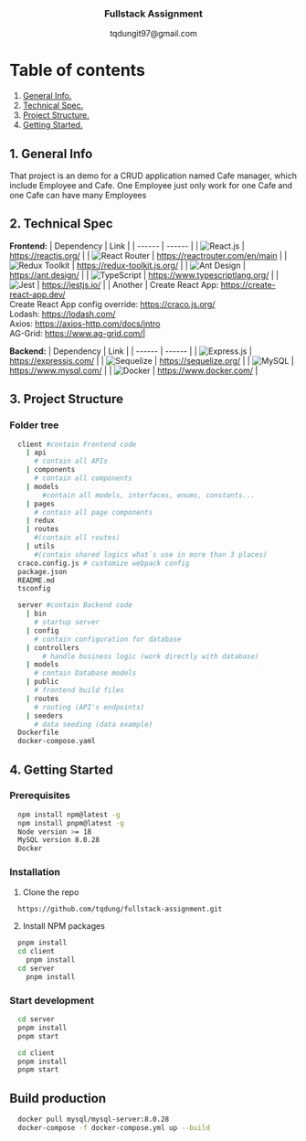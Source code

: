 <!-- Project title -->
<div align="center">
  <h3 align="center">Fullstack Assignment</h3>
  <p>tqdungit97@gmail.com</p>
</div>

# Table of contents

1. [ General Info. ](#general)
2. [ Technical Spec. ](#techical)
3. [ Project Structure. ](#project-structure)
4. [ Getting Started. ](#getting-started)

<a name="general"></a>

## 1. General Info

That project is an demo for a CRUD application named Cafe manager, which include Employee and Cafe. One Employee just only work for one Cafe and one Cafe can have many Employees

<a name="techical"></a>

## 2. Technical Spec

<strong>Frontend:</strong>
| Dependency | Link |
| ------ | ------ |
| ![React.js] | https://reactjs.org/ |
| ![React Router] | https://reactrouter.com/en/main |
| ![Redux Toolkit] | https://redux-toolkit.js.org/ |
| ![Ant Design] | https://ant.design/ |
| ![TypeScript] | https://www.typescriptlang.org/ |
| ![Jest] | https://jestjs.io/ |
| Another | Create React App: https://create-react-app.dev/ <br> Create React App config override: https://craco.js.org/ <br> Lodash: https://lodash.com/ <br> Axios: https://axios-http.com/docs/intro <br> AG-Grid: https://www.ag-grid.com/|
<br>

<strong>Backend:</strong>
| Dependency | Link |
| ------ | ------ |
| ![Express.js	] | https://expressjs.com/ |
| ![Sequelize] | https://sequelize.org/ |
| ![MySQL] | https://www.mysql.com/ |
| ![Docker] | https://www.docker.com/ |

<a name="project-structure"></a>

## 3. Project Structure

### Folder tree

```sh
  client #contain Frontend code
    | api
      # contain all APIs
    | components
      # contain all components
    | models
        #contain all models, interfaces, enums, constants...
    | pages
      # contain all page components
    | redux
    | routes
      #(contain all routes)
    | utils
      #(contain shared logics what`s use in more than 3 places)
  craco.config.js # customize webpack config
  package.json
  README.md
  tsconfig

  server #contain Backend code
    | bin
      # startup server
    | config
      # contain configuration for database
    | controllers
        # handle business logic (work directly with database)
    | models
      # contain Database models
    | public
      # frontend build files
    | routes
      # routing (API's endpoints)
    | seeders
      # data seeding (data example)
  Dockerfile
  docker-compose.yaml
```

<a name="getting-started"></a>

## 4. Getting Started

### Prerequisites

```sh
  npm install npm@latest -g
  npm install pnpm@latest -g
  Node version >= 18
  MySQL version 8.0.28
  Docker
```

### Installation

1. Clone the repo

```sh
  https://github.com/tqdung/fullstack-assignment.git
```

2. Install NPM packages

```sh
  pnpm install
  cd client
    pnpm install
  cd server
    pnpm install
```

### Start development

```sh
  cd server
  pnpm install
  pnpm start

  cd client
  pnpm install
  pnpm start
```

## Build production

```sh
  docker pull mysql/mysql-server:8.0.28
  docker-compose -f docker-compose.yml up --build
```

[React.js]: https://img.shields.io/badge/react-%2320232a.svg?style=for-the-badge&logo=react&logoColor=%2361DAFB
[React Router]: https://img.shields.io/badge/React_Router-CA4245?style=for-the-badge&logo=react-router&logoColor=white
[Redux Toolkit]: https://img.shields.io/badge/redux-%23593d88.svg?style=for-the-badge&logo=redux&logoColor=white
[Ant Design]: https://img.shields.io/badge/-AntDesign-%230170FE?style=for-the-badge&logo=ant-design&logoColor=white
[TypeScript]: https://img.shields.io/badge/typescript-%23007ACC.svg?style=for-the-badge&logo=typescript&logoColor=white
[Jest]: https://img.shields.io/badge/-jest-%23C21325?style=for-the-badge&logo=jest&logoColor=white
[Express.js]: https://img.shields.io/badge/express.js-%23404d59.svg?style=for-the-badge&logo=express&logoColor=%2361DAFB
[Sequelize]: https://img.shields.io/badge/Sequelize-52B0E7?style=for-the-badge&logo=Sequelize&logoColor=white
[MySQL]: https://img.shields.io/badge/mysql-%2300f.svg?style=for-the-badge&logo=mysql&logoColor=white
[Docker]: https://img.shields.io/badge/docker-%230db7ed.svg?style=for-the-badge&logo=docker&logoColor=white
